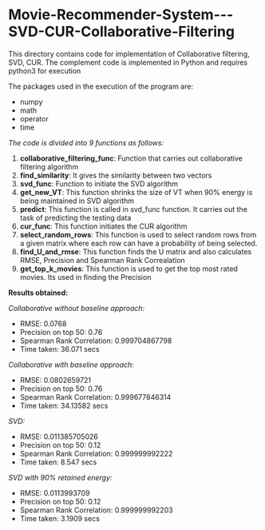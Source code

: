 # Movie-Recommender-System---SVD-CUR-Collaborative-Filtering

This directory contains code for implementation of Collaborative filtering, SVD, CUR.
The complement code is implemented in Python and requires python3 for execution

The packages used in the execution of the program are:
* numpy
* math
* operator
* time

*The code is divided into 9 functions as follows:*
1. **collaborative_filtering_func**: Function that carries out collaborative filtering
algorithm
1. **find_similarity**: It gives the similarity between two vectors
1. **svd_func**: Function to initiate the SVD algorithm
1. **get_new_VT**: This function shrinks the size of VT when 90% energy is being
maintained in SVD algorithm
1. **predict**: This function is called in svd_func function. It carries out the task of
predicting the testing data
1. **cur_func**: This function initiates the CUR algorithm
1. **select_random_rows**: This function is used to select random rows from a
given matrix where each row can have a probability of being selected.
1. **find_U_and_rmse**: This function finds the U matrix and also calculates
RMSE, Precision and Spearman Rank Correalation
1. **get_top_k_movies**: This function is used to get the top most rated movies. Its
used in finding the Precision


**Results obtained:**

*Collaborative without baseline approach:*
* RMSE: 0.0768
* Precision on top 50: 0.76
* Spearman Rank Correlation: 0.999704867798
* Time taken: 36.071 secs

*Collaborative with baseline approach:*
* RMSE: 0.0802659721
* Precision on top 50: 0.76
* Spearman Rank Correlation: 0.999677846314
* Time taken: 34.13582 secs

*SVD:*
* RMSE: 0.011385705026
* Precision on top 50: 0.12
* Spearman Rank Correlation: 0.999999992222
* Time taken: 8.547 secs

*SVD with 90% retained energy:*
* RMSE: 0.0113993709
* Precision on top 50: 0.12
* Spearman Rank Correlation: 0.999999992203
* Time taken: 3.1909 secs
